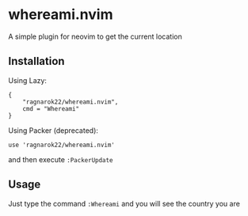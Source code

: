 # whereami.nvim
A simple plugin for neovim to get the current location

## Installation
Using Lazy:

    {
        "ragnarok22/whereami.nvim",
        cmd = "Whereami"
    }

Using Packer (deprecated):

    use 'ragnarok22/whereami.nvim'
and then execute `:PackerUpdate`

## Usage
Just type the command `:Whereami` and you will see the country you are
